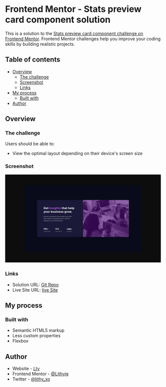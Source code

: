 # Frontend Mentor - Stats preview card component solution

This is a solution to the [Stats preview card component challenge on Frontend Mentor](https://www.frontendmentor.io/challenges/stats-preview-card-component-8JqbgoU62). Frontend Mentor challenges help you improve your coding skills by building realistic projects. 

## Table of contents

- [Overview](#overview)
  - [The challenge](#the-challenge)
  - [Screenshot](#screenshot)
  - [Links](#links)
- [My process](#my-process)
  - [Built with](#built-with)
- [Author](#author)


## Overview

### The challenge

Users should be able to:

- View the optimal layout depending on their device's screen size

### Screenshot

![](./screenshot.png)

### Links

- Solution URL: [Git Repo](https://github.com/Lithyie/lithyie.github.io/tree/main/stats-preview-card-component-main)
- Live Site URL: [live Site](https://lithyie.github.io/stats-preview-card-component-main/)

## My process

### Built with

- Semantic HTML5 markup
- Less custom properties
- Flexbox

## Author

- Website - [Lty](https://www.lithy.fr)
- Frontend Mentor - [@Lithyie](https://www.frontendmentor.io/profile/Lithyie)
- Twitter - [@lithy_xo](https://twitter.com/Lithy_xo)
